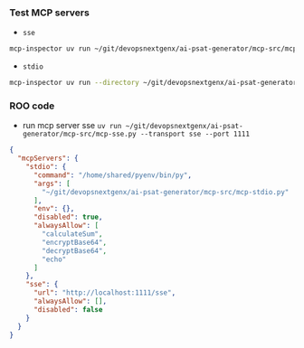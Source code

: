 ### Test MCP servers
- `sse`

```bash
mcp-inspector uv run ~/git/devopsnextgenx/ai-psat-generator/mcp-src/mcp-sse.py --transport sse --port 1111
```

- `stdio`
```bash
mcp-inspector uv run --directory ~/git/devopsnextgenx/ai-psat-generator/mcp-src mcp-stdio.py
```

### ROO code
- run mcp server sse `uv run ~/git/devopsnextgenx/ai-psat-generator/mcp-src/mcp-sse.py --transport sse --port 1111`


```json
{
  "mcpServers": {
    "stdio": {
      "command": "/home/shared/pyenv/bin/py",
      "args": [
        "~/git/devopsnextgenx/ai-psat-generator/mcp-src/mcp-stdio.py"
      ],
      "env": {},
      "disabled": true,
      "alwaysAllow": [
        "calculateSum",
        "encryptBase64",
        "decryptBase64",
        "echo"
      ]
    },
    "sse": {
      "url": "http://localhost:1111/sse",
      "alwaysAllow": [],
      "disabled": false
    }
  }
}
```